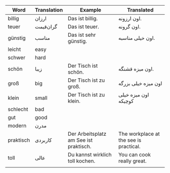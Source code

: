 
| Word      | Translation | Example                                | Translated                             |
| --------- | ----------- | -------------------------------------- | -------------------------------------- |
| billig    | ارزان       | Das ist billig.                        | اون ارزونه.                            |
| teuer     | گران‌قیمت   | Das ist teuer.                         | اون گرونه.                             |
| günstig   | مناسب       | Das ist sehr günstig.                  | اون خیلی مناسبه.                       |
| leicht    | easy        |                                        |                                        |
| schwer    | hard        |                                        |                                        |
| schön     | زیبا        | Der Tisch ist schön.                   | اون میزه قشنگه.                        |
| groß      | big         | Der Tisch ist zu groß.                 | اون میزه خیلی بزرگه                    |
| klein     | small       | Der Tisch ist zu klein.                | اون میزه خیلی کوچیکه                   |
| schlecht  | bad         |                                        |                                        |
| gut       | good        |                                        |                                        |
| modern    | مدرن        |                                        |                                        |
| praktisch | کاربردی     | Der Arbeitsplatz am See ist praktisch. | The workplace at the see is practical. |
| toll      | عالی        | Du kannst wirklich toll kochen.        | You can cook really great.             |
|           |             |                                        |                                        |
